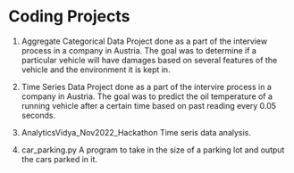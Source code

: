 # Coding Projects

1. Aggregate Categorical Data
    Project done as a part of the interview process in a company in Austria. 
    The goal was to determine if a particular vehicle will have damages based on several features of the vehicle and the environment it is kept in.
    
2. Time Series Data
    Project done as a part of the intervire process in a company in Austria.
    The goal was to predict the oil temperature of a running vehicle after a certain time based on past reading every 0.05 seconds.
    
3. AnalyticsVidya_Nov2022_Hackathon
    Time seris data analysis.

4. car_parking.py
    A program to take in the size of a parking lot and output the cars parked in it.
